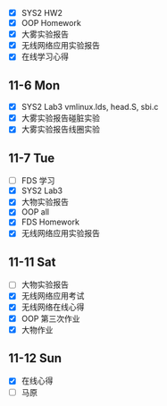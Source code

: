 
 - [x] SYS2 HW2
- [x] OOP Homework
- [x] 大雾实验报告
- [x] 无线网络应用实验报告
- [x] 在线学习心得

## 11-6 Mon

- [x] SYS2 Lab3 vmlinux.lds, head.S, sbi.c
- [x] 大雾实验报告碰脏实验
- [x] 大雾实验报告线圈实验

## 11-7 Tue

- [ ] FDS 学习
- [x] SYS2 Lab3
- [x] 大物实验报告
- [x] OOP all
- [x] FDS Homework
- [x] 无线网络应用实验报告   

## 11-11 Sat

- [ ] 大物实验报告
- [x] 无线网络应用考试
- [x] 无线网络在线心得
- [x] OOP 第三次作业
- [x] 大物作业

## 11-12 Sun

- [x] 在线心得
- [ ] 马原